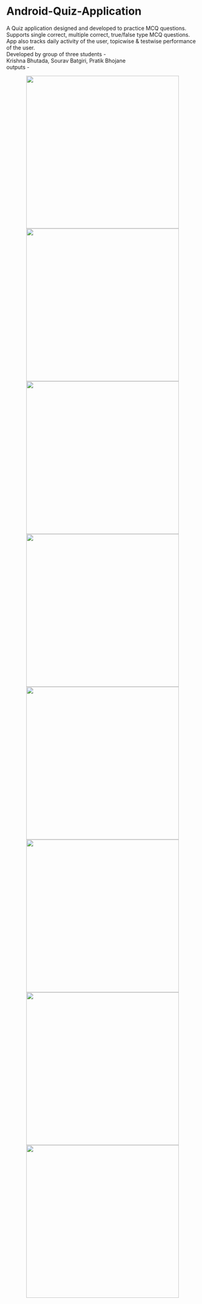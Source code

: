 # Android-Quiz-Application
A Quiz application designed and developed to practice MCQ questions.
Supports single correct, multiple correct, true/false type MCQ questions.
App also tracks daily activity of the user, topicwise & testwise performance of the user.<br>
Developed by group of three students -<br>
Krishna Bhutada, Sourav Batgiri, Pratik Bhojane<br>
outputs -
<div align="center">
    <img src="Outputs/1.jpg" width="400px"</img> 
</div>

<div align="center">
    <img src="Outputs/2.jpg" width="400px"</img> 
</div>

<div align="center">
    <img src="Outputs/3.jpg" width="400px"</img> 
</div>

<div align="center">
    <img src="Outputs/4.jpg" width="400px"</img> 
</div>

<div align="center">
    <img src="Outputs/5.jpg" width="400px"</img> 
</div>

<div align="center">
    <img src="Outputs/6.jpg" width="400px"</img> 
</div>

<div align="center">
    <img src="Outputs/7.jpg" width="400px"</img> 
</div>

<div align="center">
    <img src="Outputs/8.jpg" width="400px"</img> 
</div>
